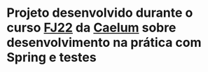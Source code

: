# Projeto desenvolvido durante o curso [FJ22](https://www.caelum.com.br/curso-java-testes-spring-web-services-design-patterns?id=8686) da [Caelum](https://www.caelum.com.br/) sobre desenvolvimento na prática com Spring e testes
